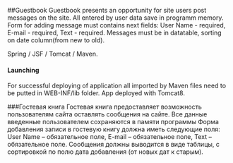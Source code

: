 ##Guestbook
Guestbook presents an opportunity for site users post messages on the site.
All entered by user data save in programm memory.
Form for adding message must contains next fields:
User Name - required,
E-mail - required,
Text - required. 
Messages must be in datatable, sorting on date column(from new to old).

Spring / JSF / Tomcat / Maven.

#### Launching
For successful deploying of application all imported by Maven files need to be putted in WEB-INF/lib folder.
App deployed with Tomcat8.

###Гостевая книга
Гостевая книга предоставляет возможность пользователям сайта оставлять сообщения на сайте.
Все данные введенные пользователем сохраняются в памяти программы
Форма добавления записи в гостевую книгу должна иметь следующие поля:
User Name – обязательное поле,
E-mail – обязательное поле,
Text – обязательное поле.
Сообщения должны выводится в виде таблицы, с сортировкой по полю дата добавления (от новых
дат к старым).
